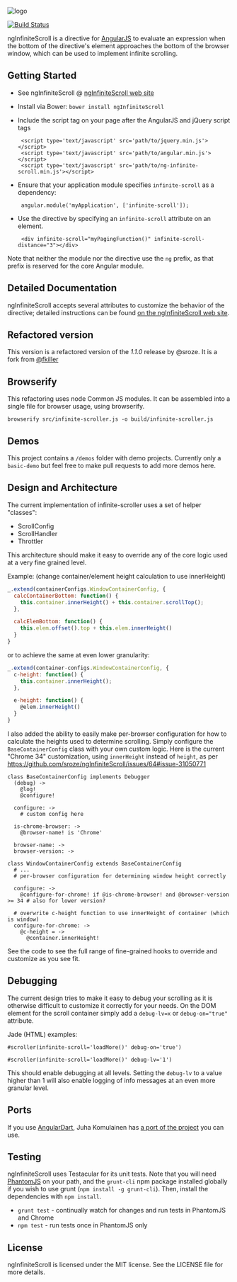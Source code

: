 ![logo](http://sroze.github.com/ngInfiniteScroll/images/logo-resized.png)

[![Build Status](https://travis-ci.org/sroze/ngInfiniteScroll.png?branch=master)](https://travis-ci.org/sroze/ngInfiniteScroll)

ngInfiniteScroll is a directive for [AngularJS](http://angularjs.org/) to evaluate an expression when the bottom of the directive's element approaches the bottom of the browser window, which can be used to implement infinite scrolling.

Getting Started
---------------

 * See ngInfiniteScroll @ [ngInfiniteScroll web site](http://sroze.github.com/ngInfiniteScroll/)
 * Install via Bower: `bower install ngInfiniteScroll`
 * Include the script tag on your page after the AngularJS and jQuery script tags

        <script type='text/javascript' src='path/to/jquery.min.js'></script>
        <script type='text/javascript' src='path/to/angular.min.js'></script>
        <script type='text/javascript' src='path/to/ng-infinite-scroll.min.js'></script>

 * Ensure that your application module specifies `infinite-scroll` as a dependency:

        angular.module('myApplication', ['infinite-scroll']);

 * Use the directive by specifying an `infinite-scroll` attribute on an element.

        <div infinite-scroll="myPagingFunction()" infinite-scroll-distance="3"></div>

Note that neither the module nor the directive use the `ng` prefix, as that prefix is reserved for the core Angular module.

Detailed Documentation
----------------------

ngInfiniteScroll accepts several attributes to customize the behavior of the directive; detailed instructions can be found [on the ngInfiniteScroll web site](http://sroze.github.com/ngInfiniteScroll/documentation.html).

Refactored version
------------------

This version is a refactored version of the *1.1.0* release by @sroze. It is a fork from [@fkiller](https://github.com/fkiller/ngInfiniteParallelScroll)

Browserify
----------

This refactoring uses node Common JS modules. It can be assembled into a single file for browser usage, using browserify.

`browserify src/infinite-scroller.js -o build/infinite-scroller.js`

Demos
-----

This project contains a `/demos` folder with demo projects.
Currently only a `basic-demo` but feel free to make pull requests to add more demos here.

Design and Architecture
-----------------------

The current implementation of infinite-scroller uses a set of helper "classes":

- ScrollConfig
- ScrollHandler
- Throttler

This architecture should make it easy to override any of the core logic used at a very fine grained level.

Example: (change container/element height calculation to use innerHeight)

```javascript
_.extend(containerConfigs.WindowContainerConfig, {
  calcContainerBottom: function() {
    this.container.innerHeight() + this.container.scrollTop();
  },

  calcElemBottom: function() {
    this.elem.offset().top + this.elem.innerHeight()
  }
}
```

or to achieve the same at even lower granularity:

```javascript
_.extend(container-configs.WindowContainerConfig, {
  c-height: function() {
    this.container.innerHeight();
  },

  e-height: function() {
    @elem.innerHeight()
  }
}
```

I also added the ability to easily make per-browser configuration for how to calculate the heights used to determine scrolling.
Simply configure the `BaseContainerConfig` class with your own custom logic. Here is the current "Chrome 34" customization,
using `innerHeight` instead of `height`, as per https://github.com/sroze/ngInfiniteScroll/issues/64#issue-31050771

```LiveScript
class BaseContainerConfig implements Debugger
  (debug) ->
    @log!
    @configure!

  configure: ->
    # custom config here

  is-chrome-browser: ->
    @browser-name! is 'Chrome'

  browser-name: ->
  browser-version: ->
```

```LiveScript
class WindowContainerConfig extends BaseContainerConfig
  # ...
  # per-browser configuration for determining window height correctly

  configure: ->
    @configure-for-chrome! if @is-chrome-browser! and @browser-version >= 34 # also for lower version?

  # overwrite c-height function to use innerHeight of container (which is window)
  configure-for-chrome: ->
    @c-height = ->
      @container.innerHeight!
```


See the code to see the full range of fine-grained hooks to override and customize as you see fit.


Debugging
---------

The current design tries to make it easy to debug your scrolling as it is otherwise difficult to customize it correctly for your needs.
On the DOM element for the scroll container simply add a `debug-lv=x` or `debug-on="true"` attribute.

Jade (HTML) examples:

```jade
#scroller(infinite-scroll='loadMore()' debug-on='true')
```

```jade
#scroller(infinite-scroll='loadMore()' debug-lv='1')
```

This should enable debugging at all levels. Setting the `debug-lv` to a value higher than 1 will also enable logging of info
messages at an even more granular level.

Ports
-----

If you use [AngularDart](https://github.com/angular/angular.dart), Juha Komulainen has [a port of the project](http://pub.dartlang.org/packages/ng_infinite_scroll) you can use.

Testing
-------

ngInfiniteScroll uses Testacular for its unit tests. Note that you will need [PhantomJS](http://phantomjs.org/) on your path,
and the `grunt-cli` npm package installed globally if you wish to use grunt (`npm install -g grunt-cli`).
Then, install the dependencies with `npm install`.

 * `grunt test` - continually watch for changes and run tests in PhantomJS and Chrome
 * `npm test` - run tests once in PhantomJS only

License
-------

ngInfiniteScroll is licensed under the MIT license. See the LICENSE file for more details.

